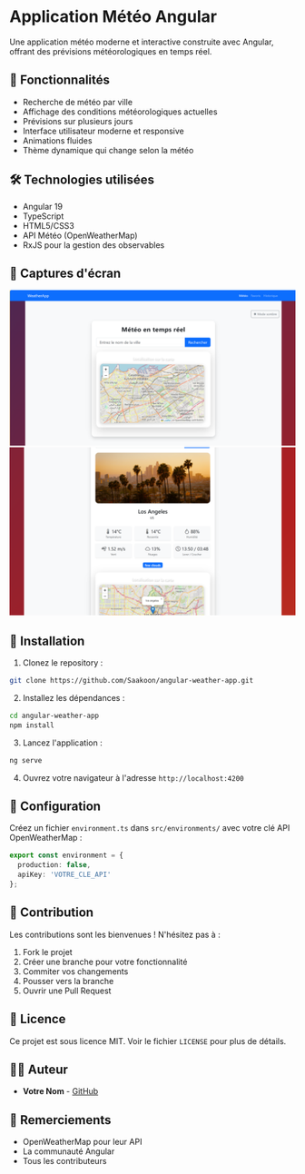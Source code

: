 # Application Météo Angular

Une application météo moderne et interactive construite avec Angular, offrant des prévisions météorologiques en temps réel.

## 🌟 Fonctionnalités

- Recherche de météo par ville
- Affichage des conditions météorologiques actuelles
- Prévisions sur plusieurs jours
- Interface utilisateur moderne et responsive
- Animations fluides
- Thème dynamique qui change selon la météo

## 🛠️ Technologies utilisées

- Angular 19
- TypeScript
- HTML5/CSS3
- API Météo (OpenWeatherMap)
- RxJS pour la gestion des observables

## 📸 Captures d'écran

![Interface principale](screenshots/main.png)
![Vue détaillée](screenshots/detail.png)

## 🚀 Installation

1. Clonez le repository :
```bash
git clone https://github.com/Saakoon/angular-weather-app.git
```

2. Installez les dépendances :
```bash
cd angular-weather-app
npm install
```

3. Lancez l'application :
```bash
ng serve
```

4. Ouvrez votre navigateur à l'adresse `http://localhost:4200`

## 📝 Configuration

Créez un fichier `environment.ts` dans `src/environments/` avec votre clé API OpenWeatherMap :

```typescript
export const environment = {
  production: false,
  apiKey: 'VOTRE_CLE_API'
};
```

## 🤝 Contribution

Les contributions sont les bienvenues ! N'hésitez pas à :
1. Fork le projet
2. Créer une branche pour votre fonctionnalité
3. Commiter vos changements
4. Pousser vers la branche
5. Ouvrir une Pull Request

## 📄 Licence

Ce projet est sous licence MIT. Voir le fichier `LICENSE` pour plus de détails.

## 👨‍💻 Auteur

- **Votre Nom** - [GitHub](https://github.com/Saakoon)

## 🙏 Remerciements

- OpenWeatherMap pour leur API
- La communauté Angular
- Tous les contributeurs
